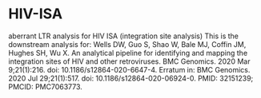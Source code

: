 # HIV-ISA
aberrant LTR analysis for HIV ISA (integration site analysis)
This is the downstream analysis for: Wells DW, Guo S, Shao W, Bale MJ, Coffin JM, Hughes SH, Wu X. An analytical pipeline for identifying and mapping the integration sites of HIV and other retroviruses. BMC Genomics. 2020 Mar 9;21(1):216. doi: 10.1186/s12864-020-6647-4. Erratum in: BMC Genomics. 2020 Jul 29;21(1):517. doi: 10.1186/s12864-020-06924-0. PMID: 32151239; PMCID: PMC7063773.
